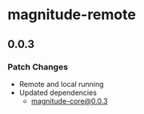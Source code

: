 # magnitude-remote

## 0.0.3

### Patch Changes

- Remote and local running
- Updated dependencies
  - magnitude-core@0.0.3
